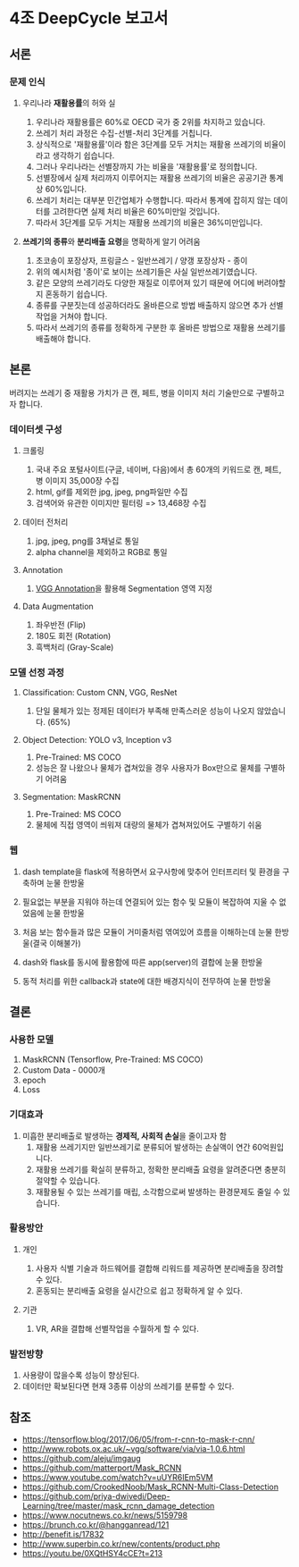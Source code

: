 # 4조 DeepCycle 보고서

## 서론

### 문제 인식

1. 우리나라 **재활용률**의 허와 실
    1. 우리나라 재활용률은 60%로 OECD 국가 중 2위를 차지하고 있습니다.
    1. 쓰레기 처리 과정은 수집-선별-처리 3단계를 거칩니다.
    1. 상식적으로 '재활용률'이라 함은 3단계를 모두 거치는 재활용 쓰레기의 비율이라고 생각하기 쉽습니다.
    1. 그러나 우리나라는 선별장까지 가는 비율을 '재활용률'로 정의합니다.
    1. 선별장에서 실제 처리까지 이루어지는 재활용 쓰레기의 비율은 공공기관 통계상 60%입니다.
    1. 쓰레기 처리는 대부분 민간업체가 수행합니다. 따라서 통계에 잡히지 않는 데이터를 고려한다면 실제 처리 비율은 60%미만일 것입니다.
    1. 따라서 3단계를 모두 거치는 재활용 쓰레기의 비율은 36%미만입니다.

1. **쓰레기의 종류**와 **분리배출 요령**을 명확하게 알기 어려움
    1. 초코송이 포장상자, 프링글스 - 일반쓰레기 / 양갱 포장상자 - 종이
    1. 위의 예시처럼 '종이'로 보이는 쓰레기들은 사실 일반쓰레기였습니다.
    1. 같은 모양의 쓰레기라도 다양한 재질로 이루어져 있기 때문에 어디에 버려야할 지 혼동하기 쉽습니다.
    1. 종류를 구분짓는데 성공하더라도 올바른으로 방법 배출하지 않으면 추가 선별작업을 거쳐야 합니다.
    1. 따라서 쓰레기의 종류를 정확하게 구분한 후 올바른 방법으로 재활용 쓰레기를 배출해야 합니다.

## 본론

버려지는 쓰레기 중 재활용 가치가 큰 캔, 페트, 병을 이미지 처리 기술만으로 구별하고자 합니다.

### 데이터셋 구성

1. 크롤링
    1. 국내 주요 포털사이트(구글, 네이버, 다음)에서 총 60개의 키워드로 캔, 페트, 병 이미지 35,000장 수집
    1. html, gif를 제외한 jpg, jpeg, png파일만 수집
    1. 검색어와 유관한 이미지만 필터링 => 13,468장 수집

1. 데이터 전처리
    1. jpg, jpeg, png를 3채널로 통일
    1. alpha channel을 제외하고 RGB로 통일

1. Annotation
    1. [VGG Annotation](http://www.robots.ox.ac.uk/~vgg/software/via/via-1.0.6.html)을 활용해 Segmentation 영역 지정

1. Data Augmentation
    1. 좌우반전 (Flip)
    1. 180도 회전 (Rotation)
    1. 흑백처리 (Gray-Scale)

### 모델 선정 과정

1. Classification: Custom CNN, VGG, ResNet
    1. 단일 물체가 있는 정제된 데이터가 부족해 만족스러운 성능이 나오지 않았습니다. (65%)

1.  Object Detection: YOLO v3, Inception v3
    1. Pre-Trained: MS COCO
    1. 성능은 잘 나왔으나 물체가 겹쳐있을 경우 사용자가 Box만으로 물체를 구별하기 어려움

1. Segmentation: MaskRCNN
    1. Pre-Trained: MS COCO
    1. 물체에 직접 영역이 씌워져 대량의 물체가 겹쳐져있어도 구별하기 쉬움

### 웹

1. dash template을 flask에 적용하면서 요구사항에 맞추어 인터프리터 및 환경을 구축하며 눈물 한방울

1. 필요없는 부분을 지워야 하는데 연결되어 있는 함수 및 모듈이 복잡하여 지울 수 없었음에 눈물 한방울

1. 처음 보는 함수들과 많은 모듈이 거미줄처럼 엮여있어 흐름을 이해하는데 눈물 한방울(결국 이해불가)

1. dash와 flask를 동시에 활용함에 따른 app(server)의 결합에 눈물 한방울

1. 동적 처리를 위한 callback과 state에 대한 배경지식이 전무하여 눈물 한방울

## 결론

### 사용한 모델

1. MaskRCNN (Tensorflow, Pre-Trained: MS COCO)
1. Custom Data - 0000개
1. epoch
1. Loss

### 기대효과

1. 미흡한 분리배출로 발생하는 **경제적, 사회적 손실**을 줄이고자 함
    1. 재활용 쓰레기지만 일반쓰레기로 분류되어 발생하는 손실액이 연간 60억원입니다.
    1. 재활용 쓰레기를 확실히 분류하고, 정확한 분리배출 요령을 알려준다면 충분히 절약할 수 있습니다.
    1. 재활용될 수 있는 쓰레기를 매립, 소각함으로써 발생하는 환경문제도 줄일 수 있습니다.

### 활용방안

1. 개인
    1. 사용자 식별 기술과 하드웨어를 결합해 리워드를 제공하면 분리배출을 장려할 수 있다.
    1. 혼동되는 분리배출 요령을 실시간으로 쉽고 정확하게 알 수 있다.

1. 기관
    1. VR, AR을 결합해 선별작업을 수월하게 할 수 있다.

### 발전방향

1. 사용량이 많을수록 성능이 향상된다.
1. 데이터만 확보된다면 현재 3종류 이상의 쓰레기를 분류할 수 있다.

## 참조

- <https://tensorflow.blog/2017/06/05/from-r-cnn-to-mask-r-cnn/>
- <http://www.robots.ox.ac.uk/~vgg/software/via/via-1.0.6.html>
- <https://github.com/aleju/imgaug>
- <https://github.com/matterport/Mask_RCNN>
- <https://www.youtube.com/watch?v=uUYR6IEm5VM>
- <https://github.com/CrookedNoob/Mask_RCNN-Multi-Class-Detection>
- <https://github.com/priya-dwivedi/Deep-Learning/tree/master/mask_rcnn_damage_detection>
- <https://www.nocutnews.co.kr/news/5159798>
- <https://brunch.co.kr/@hangganread/121>
- <http://benefit.is/17832>
- <http://www.superbin.co.kr/new/contents/product.php>
- <https://youtu.be/0XQtHSY4cCE?t=213>
